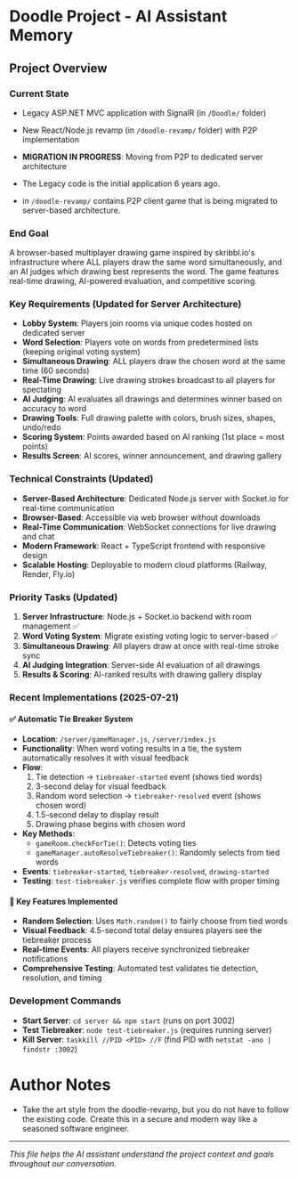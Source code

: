 # Doodle Project - AI Assistant Memory

## Project Overview
<!-- Please fill in the project details and end goal below -->

### Current State
- Legacy ASP.NET MVC application with SignalR (in `/Doodle/` folder)
- New React/Node.js revamp (in `/doodle-revamp/` folder) with P2P implementation
- **MIGRATION IN PROGRESS**: Moving from P2P to dedicated server architecture

- The Legacy code is the initial application 6 years ago. 
- in `/doodle-revamp/` contains P2P client game that is being migrated to server-based architecture.

### End Goal
A browser-based multiplayer drawing game inspired by skribbl.io's infrastructure where ALL players draw the same word simultaneously, and an AI judges which drawing best represents the word. The game features real-time drawing, AI-powered evaluation, and competitive scoring.

### Key Requirements (Updated for Server Architecture)
 - **Lobby System**: Players join rooms via unique codes hosted on dedicated server
 - **Word Selection**: Players vote on words from predetermined lists (keeping original voting system)
 - **Simultaneous Drawing**: ALL players draw the chosen word at the same time (60 seconds)
 - **Real-Time Drawing**: Live drawing strokes broadcast to all players for spectating
 - **AI Judging**: AI evaluates all drawings and determines winner based on accuracy to word
 - **Drawing Tools**: Full drawing palette with colors, brush sizes, shapes, undo/redo
 - **Scoring System**: Points awarded based on AI ranking (1st place = most points)
 - **Results Screen**: AI scores, winner announcement, and drawing gallery

### Technical Constraints (Updated)
 - **Server-Based Architecture**: Dedicated Node.js server with Socket.io for real-time communication
 - **Browser-Based**: Accessible via web browser without downloads
 - **Real-Time Communication**: WebSocket connections for live drawing and chat
 - **Modern Framework**: React + TypeScript frontend with responsive design
 - **Scalable Hosting**: Deployable to modern cloud platforms (Railway, Render, Fly.io)

### Priority Tasks (Updated)
 1. **Server Infrastructure**: Node.js + Socket.io backend with room management ✅
 2. **Word Voting System**: Migrate existing voting logic to server-based ✅
 3. **Simultaneous Drawing**: All players draw at once with real-time stroke sync
 4. **AI Judging Integration**: Server-side AI evaluation of all drawings
 5. **Results & Scoring**: AI-ranked results with drawing gallery display

### Recent Implementations (2025-07-21)
#### ✅ Automatic Tie Breaker System
- **Location**: `/server/gameManager.js`, `/server/index.js`
- **Functionality**: When word voting results in a tie, the system automatically resolves it with visual feedback
- **Flow**: 
  1. Tie detection → `tiebreaker-started` event (shows tied words)
  2. 3-second delay for visual feedback
  3. Random word selection → `tiebreaker-resolved` event (shows chosen word)
  4. 1.5-second delay to display result
  5. Drawing phase begins with chosen word
- **Key Methods**:
  - `gameRoom.checkForTie()`: Detects voting ties
  - `gameManager.autoResolveTiebreaker()`: Randomly selects from tied words
- **Events**: `tiebreaker-started`, `tiebreaker-resolved`, `drawing-started`
- **Testing**: `test-tiebreaker.js` verifies complete flow with proper timing

#### 🎯 Key Features Implemented
- **Random Selection**: Uses `Math.random()` to fairly choose from tied words
- **Visual Feedback**: 4.5-second total delay ensures players see the tiebreaker process
- **Real-time Events**: All players receive synchronized tiebreaker notifications
- **Comprehensive Testing**: Automated test validates tie detection, resolution, and timing

### Development Commands
- **Start Server**: `cd server && npm start` (runs on port 3002)
- **Test Tiebreaker**: `node test-tiebreaker.js` (requires running server)
- **Kill Server**: `taskkill //PID <PID> //F` (find PID with `netstat -ano | findstr :3002`)

 # Author Notes
 - Take the art style from the doodle-revamp, but you do not have to follow the existing code. Create this in a secure and modern way like a seasoned software engineer.
---
*This file helps the AI assistant understand the project context and goals throughout our conversation.*